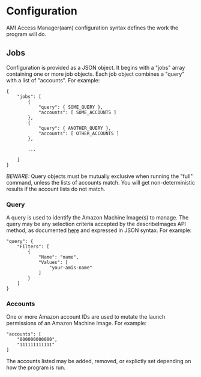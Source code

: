 # Configuration

AMI Access Manager(aam) configuration syntax defines the work the program will do.

## Jobs

Configuration is provided as a JSON object. It begins with a "jobs" array containing one or more job objects. Each job object combines a "query" with a list of "accounts". For example:

    {
        "jobs": [
            {
                "query": { SOME_QUERY },
                "accounts": [ SOME_ACCOUNTS ]
            },
            {
                "query": { ANOTHER_QUERY },
                "accounts": [ OTHER_ACCOUNTS ]
            },

            ...

        ]
    }

*BEWARE:* Query objects must be mutually exclusive when running the "full" command, unless the lists of accounts match. You will get non-deterministic results if the account lists do not match.

### Query

A query is used to identify the Amazon Machine Image(s) to manage. The query may be any selection criteria accepted by the describeImages API method, as documented [here](https://docs.aws.amazon.com/AWSEC2/latest/APIReference/API_DescribeImages.html) and expressed in JSON syntax. For example:

    "query": {
        "Filters": [
            {
                "Name": "name",
                "Values": [
                    "your-amis-name"
                ]
            }
        ]
    }

### Accounts

One or more Amazon account IDs are used to mutate the launch permissions of an Amazon Machine Image. For example:

    "accounts": [
        "000000000000",
        "111111111111"
    ]

The accounts listed may be added, removed, or explictly set depending on how the program is run.
